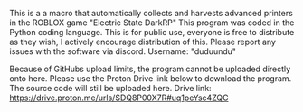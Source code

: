 This is a a macro that automatically collects and harvests advanced printers in the ROBLOX game "Electric State DarkRP"
This program was coded in the Python coding language.
This is for public use, everyone is free to distribute as they wish, I actively encourage distribution of this.
Please report any issues with the software via discord. Username: "duduundu"

Because of GitHubs upload limits, the program cannot be uploaded directly onto here. Please use the Proton Drive link below to download the program. The source code will still be uploaded here.
Drive link: https://drive.proton.me/urls/SDQ8P00X7R#uq1peYsc4ZQC
